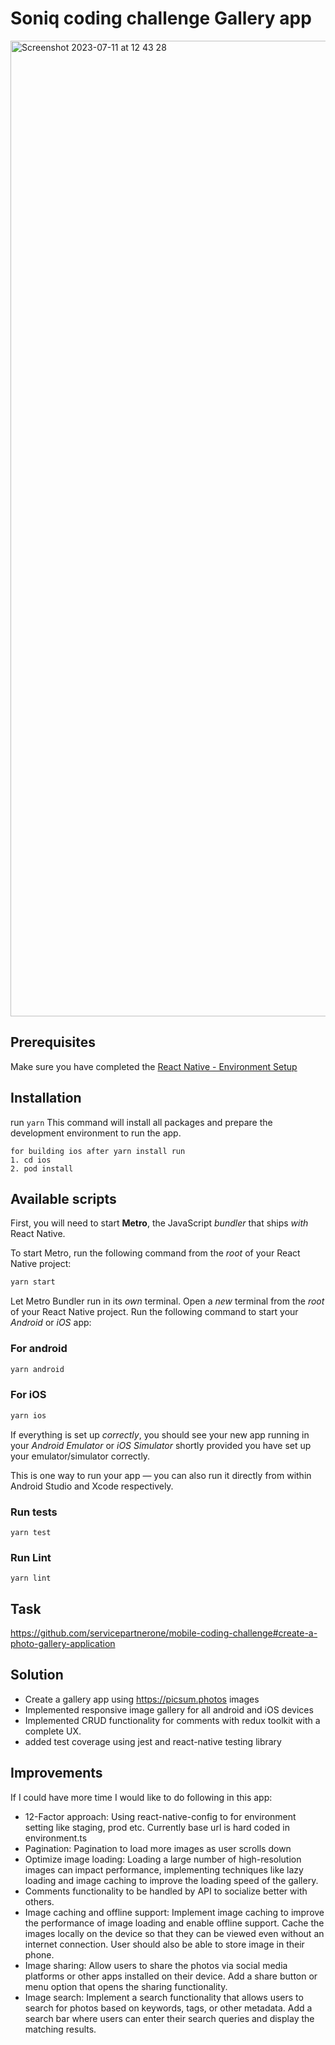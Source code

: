 # Soniq coding challenge Gallery app

<img width="1561" alt="Screenshot 2023-07-11 at 12 43 28" src="https://github.com/alihussnain-git/soniq-coding-challenge-gallery-app/assets/58841397/1ac8d3d5-9672-4b7a-ab2b-c9b51a7e3a1b">


## Prerequisites

Make sure you have completed the [React Native - Environment Setup](https://reactnative.dev/docs/environment-setup)


## Installation

run `yarn`
This command will install all packages and prepare the development environment to run the app.
```
for building ios after yarn install run 
1. cd ios
2. pod install
```

## Available scripts

First, you will need to start **Metro**, the JavaScript _bundler_ that ships _with_ React Native.

To start Metro, run the following command from the _root_ of your React Native project:

```bash
yarn start
```

Let Metro Bundler run in its _own_ terminal. Open a _new_ terminal from the _root_ of your React Native project. Run the following command to start your _Android_ or _iOS_ app:

### For android

```bash
yarn android
```

### For iOS

```bash
yarn ios
```

If everything is set up _correctly_, you should see your new app running in your _Android Emulator_ or _iOS Simulator_ shortly provided you have set up your emulator/simulator correctly.

This is one way to run your app — you can also run it directly from within Android Studio and Xcode respectively.

### Run tests
```
yarn test
```

### Run Lint
```
yarn lint
```

## Task
https://github.com/servicepartnerone/mobile-coding-challenge#create-a-photo-gallery-application

## Solution
- Create a gallery app using https://picsum.photos images
- Implemented responsive image gallery for all android and iOS devices
- Implemented CRUD functionality for comments with redux toolkit with a complete UX.
- added test coverage using jest and react-native testing library

## Improvements

If I could have more time I would like to do following in this app:

- 12-Factor approach: Using react-native-config to for environment setting like staging, prod etc. Currently base url is hard coded in environment.ts
- Pagination: Pagination to load more images as user scrolls down
- Optimize image loading: Loading a large number of high-resolution images can impact performance, implementing techniques like lazy loading and image caching to improve the loading speed of the gallery.
- Comments functionality to be handled by API to socialize better with others.
- Image caching and offline support: Implement image caching to improve the performance of image loading and enable offline support. Cache the images locally on the device so that they can be viewed even without an internet connection. User should also be able to store image in their phone.
- Image sharing: Allow users to share the photos via social media platforms or other apps installed on their device. Add a share button or menu option that opens the sharing functionality.
- Image search: Implement a search functionality that allows users to search for photos based on keywords, tags, or other metadata. Add a search bar where users can enter their search queries and display the matching results.
